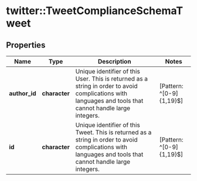 # twitter::TweetComplianceSchemaTweet


## Properties
Name | Type | Description | Notes
------------ | ------------- | ------------- | -------------
**author_id** | **character** | Unique identifier of this User. This is returned as a string in order to avoid complications with languages and tools that cannot handle large integers. | [Pattern: ^[0-9]{1,19}$] 
**id** | **character** | Unique identifier of this Tweet. This is returned as a string in order to avoid complications with languages and tools that cannot handle large integers. | [Pattern: ^[0-9]{1,19}$] 



